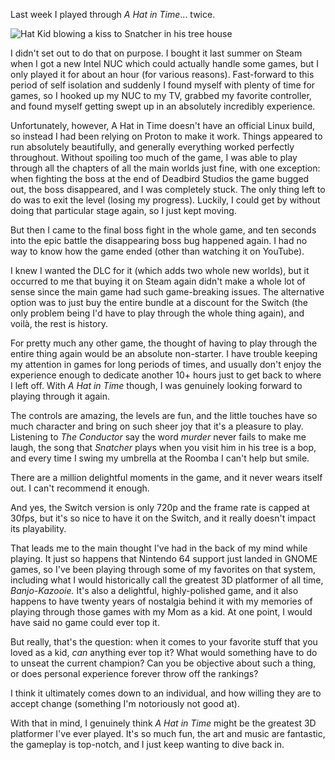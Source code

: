 Last week I played through _A Hat in Time_... twice.

![Hat Kid blowing a kiss to Snatcher in his tree house](https://gifimage.net/wp-content/uploads/2018/10/a-hat-in-time-snatcher-gif-1.gif)

I didn't set out to do that on purpose. I bought it last summer on Steam when I got a new Intel NUC which could actually handle some games, but I only played it for about an hour (for various reasons). Fast-forward to this period of self isolation and suddenly I found myself with plenty of time for games, so I hooked up my NUC to my TV, grabbed my favorite controller, and found myself getting swept up in an absolutely incredibly experience.

Unfortunately, however, A Hat in Time doesn't have an official Linux build, so instead I had been relying on Proton to make it work. Things appeared to run absolutely beautifully, and generally everything worked perfectly throughout. Without spoiling too much of the game, I was able to play through all the chapters of all the main worlds just fine, with one exception: when fighting the boss at the end of Deadbird Studios the game bugged out, the boss disappeared, and I was completely stuck. The only thing left to do was to exit the level (losing my progress). Luckily, I could get by without doing that particular stage again, so I just kept moving.

But then I came to the final boss fight in the whole game, and ten seconds into the epic battle the disappearing boss bug happened again. I had no way to know how the game ended (other than watching it on YouTube). 

I knew I wanted the DLC for it (which adds two whole new worlds), but it occurred to me that buying it on Steam again didn't make a whole lot of sense since the main game had such game-breaking issues. The alternative option was to just buy the entire bundle at a discount for the Switch (the only problem being I'd have to play through the whole thing again), and voilà, the rest is history.

For pretty much any other game, the thought of having to play through the entire thing again would be an absolute non-starter. I have trouble keeping my attention in games for long periods of times, and usually don't enjoy the experience enough to dedicate another 10+ hours just to get back to where I left off. With _A Hat in Time_ though, I was genuinely looking forward to playing through it again.

The controls are amazing, the levels are fun, and the little touches have so much character and bring on such sheer joy that it's a pleasure to play. Listening to _The Conductor_ say the word _murder_ never fails to make me laugh, the song that _Snatcher_ plays when you visit him in his tree is a bop, and every time I swing my umbrella at the Roomba I can't help but smile. 

There are a million delightful moments in the game, and it never wears itself out. I can't recommend it enough.

And yes, the Switch version is only 720p and the frame rate is capped at 30fps, but it's so nice to have it on the Switch, and it really doesn't impact its playability.

That leads me to the main thought I've had in the back of my mind while playing. It just so happens that Nintendo 64 support just landed in GNOME games, so I've been playing through some of my favorites on that system, including what I would historically call the greatest 3D platformer of all time, _Banjo-Kazooie._ It's also a delightful, highly-polished game, and it also happens to have twenty years of nostalgia behind it with my memories of playing through those games with my Mom as a kid. At one point, I would have said no game could ever top it.

But really, that's the question: when it comes to your favorite stuff that you loved as a kid, _can_ anything ever top it? What would something have to do to unseat the current champion? Can you be objective about such a thing, or does personal experience forever throw off the rankings?

I think it ultimately comes down to an individual, and how willing they are to accept change (something I'm notoriously not good at).

With that in mind, I genuinely think _A Hat in Time_ might be the greatest 3D platformer I've ever played. It's so much fun, the art and music are fantastic, the gameplay is top-notch, and I just keep wanting to dive back in. 
